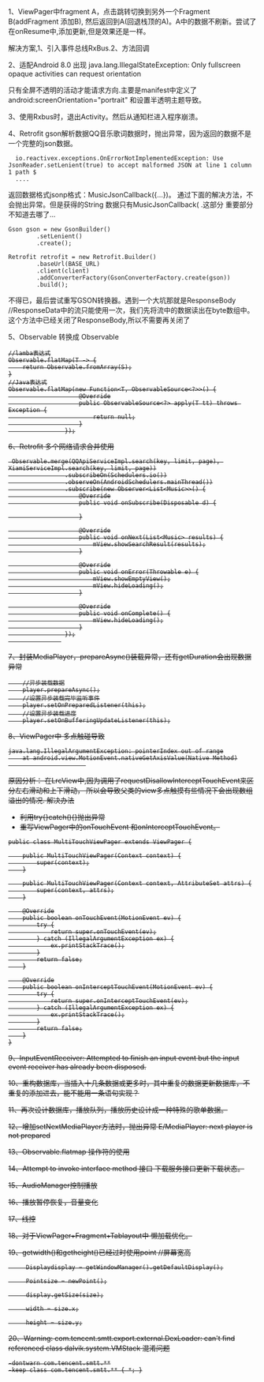 1、ViewPager中fragment A，点击跳转切换到另外一个Fragment B(addFragment 添加B),
然后返回到A(回退栈顶的A)。A中的数据不刷新。尝试了在onResume中,添加更新,但是效果还是一样。

解决方案,1、引入事件总线RxBus.2、方法回调

2、适配Android 8.0 出现
java.lang.IllegalStateException: Only fullscreen opaque activities can request orientation

只有全屏不透明的活动才能请求方向.主要是manifest中定义了android:screenOrientation="portrait" 和设置半透明主题导致。
            
3、使用Rxbus时，退出Activity。然后从通知栏进入程序崩溃。

4、Retrofit gson解析数据QQ音乐歌词数据时，抛出异常，因为返回的数据不是一个完整的json数据。
```
  io.reactivex.exceptions.OnErrorNotImplementedException: Use JsonReader.setLenient(true) to accept malformed JSON at line 1 column 1 path $
  ....
```
返回数据格式jsonp格式：MusicJsonCallback({...})。
通过下面的解决方法，不会抛出异常。但是获得的String 数据只有MusicJsonCallback( .这部分
重要部分不知道去哪了...
```
Gson gson = new GsonBuilder()
        .setLenient()
        .create();

Retrofit retrofit = new Retrofit.Builder()
        .baseUrl(BASE_URL)
        .client(client)
        .addConverterFactory(GsonConverterFactory.create(gson))
        .build();
```

不得已，最后尝试重写GSON转换器。遇到一个大坑那就是ResponseBody //ResponseData中的流只能使用一次，我们先将流中的数据读出在byte数组中。这个方法中已经关闭了ResponseBody,所以不需要再关闭了  

5、Observable<T> 转换成 Observable<S> 

```
//lamba表达式
Observable.flatMap(T -> {
    return Observable.fromArray(S);
}
//Java表达式
Observable.flatMap(new Function<T, ObservableSource<?>>() {
                    @Override
                    public ObservableSource<?> apply(T tt) throws Exception {
                        return null;
                    }
                });
```

6、Retrofit 多个网络请求合并使用
```
 Observable.merge(QQApiServiceImpl.search(key, limit, page), XiamiServiceImpl.search(key, limit, page))
                .subscribeOn(Schedulers.io())
                .observeOn(AndroidSchedulers.mainThread())
                .subscribe(new Observer<List<Music>>() {
                    @Override
                    public void onSubscribe(Disposable d) {

                    }

                    @Override
                    public void onNext(List<Music> results) {
                        mView.showSearchResult(results);
                    }

                    @Override
                    public void onError(Throwable e) {
                        mView.showEmptyView();
                        mView.hideLoading();
                    }

                    @Override
                    public void onComplete() {
                        mView.hideLoading();
                    }
                });
               
```
7、封装MediaPlayer，prepareAsync()装载异常，还有getDuration会出现数据异常
```
    //异步装载数据
    player.prepareAsync();
    //设置异步装载完毕监听事件
    player.setOnPreparedListener(this);
    //设置异步装载进度
    player.setOnBufferingUpdateListener(this);
```
8、ViewPager中 多点触碰导致
```
java.lang.IllegalArgumentException: pointerIndex out of range
    at android.view.MotionEvent.nativeGetAxisValue(Native Method)
                      
```
原因分析：
在LrcView中,因为调用了requestDisallowInterceptTouchEvent来区分左右滑动和上下滑动，
所以会导致父类的view多点触摸有些情况下会出现数组溢出的情况.
解决办法
- 利用try{}catch(){}抛出异常
- 重写ViewPager中的onTouchEvent 和onInterceptTouchEvent。
```
public class MultiTouchViewPager extends ViewPager {

    public MultiTouchViewPager(Context context) {
        super(context);
    }

    public MultiTouchViewPager(Context context, AttributeSet attrs) {
        super(context, attrs);
    }

    @Override
    public boolean onTouchEvent(MotionEvent ev) {
        try {
            return super.onTouchEvent(ev);
        } catch (IllegalArgumentException ex) {
            ex.printStackTrace();
        }
        return false;
    }

    @Override
    public boolean onInterceptTouchEvent(MotionEvent ev) {
        try {
            return super.onInterceptTouchEvent(ev);
        } catch (IllegalArgumentException ex) {
            ex.printStackTrace();
        }
        return false;
    }
}
```

9、InputEventReceiver: Attempted to finish an input event but the input event receiver has already been disposed.


10、重构数据库，当插入十几条数据或更多时，其中重复的数据更新数据库，不重复的添加进去，能不能用一条语句实现？

11、再次设计数据库，播放队列，播放历史设计成一种特殊的歌单数据。

12、增加setNextMediaPlayer方法时，抛出异常
E/MediaPlayer: next player is not prepared

13、Observable.flatmap 操作符的使用

14、Attempt to invoke interface method 接口
下载服务接口更新下载状态。

15、AudioManager控制播放

16、播放暂停恢复，音量变化

17、线控

18、对于ViewPager+Fragment+Tablayout中 懒加载优化。

19、getwidth()和getheight()已经过时使用point
//屏幕宽高
   
         Displaydisplay = getWindowManager().getDefaultDisplay();
   
         Pointsize = newPoint();
   
         display.getSize(size);
   
         width = size.x;
   
         height = size.y;
   
 20、Warning: com.tencent.smtt.export.external.DexLoader: can't find referenced class dalvik.system.VMStack
 混淆问题
 ```
 -dontwarn com.tencent.smtt.**
 -keep class com.tencent.smtt.** { *; }
```